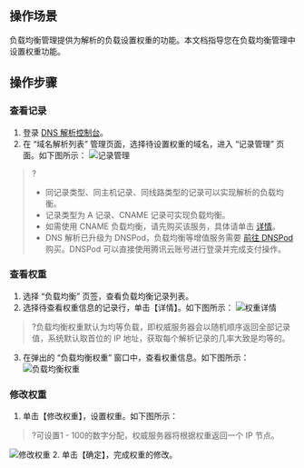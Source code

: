 ## 操作场景

负载均衡管理提供为解析的负载设置权重的功能。本文档指导您在负载均衡管理中设置权重功能。

## 操作步骤

### 查看记录

1. 登录 [DNS 解析控制台](https://console.cloud.tencent.com/cns)。
2. 在 “域名解析列表” 管理页面，选择待设置权重的域名，进入 “记录管理” 页面。如下图所示：
![记录管理](https://main.qcloudimg.com/raw/5c751f888fae81e50674a5686a5c67b8.png)
>?
>- 同记录类型、同主机记录、同线路类型的记录可以实现解析的负载均衡。
>- 记录类型为 A 记录、CNAME 记录可实现负载均衡。
>- 如需使用 CNAME 负载均衡，请先购买该服务，具体请单击 [详情](https://www.dnspod.cn/buy/select_services)。
>- DNS 解析已升级为 DNSPod，负载均衡等增值服务需要 [前往 DNSPod](https://www.dnspod.cn/) 购买。DNSPod 可以直接使用腾讯云账号进行登录并完成支付操作。

### 查看权重

1. 选择 “负载均衡” 页签，查看负载均衡记录列表。
2. 选择待查看权重信息的记录行，单击【详情】。如下图所示：
![权重详情](https://main.qcloudimg.com/raw/9713f11563f325143114facfd773fce2.png)
>?负载均衡权重默认为均等负载，即权威服务器会以随机顺序返回全部记录值，系统默认取首位的 IP 地址，获取每个解析记录的几率大致是均等的。
3. 在弹出的 “负载均衡权重” 窗口中，查看权重信息。如下图所示：
![负载均衡权重](https://main.qcloudimg.com/raw/e3bd52f2ca5631a11feafd4f468779a1.png)


### 修改权重 

1. 单击【修改权重】，设置权重。如下图所示：
>?可设置1 - 100的数字分配，权威服务器将根据权重返回一个 IP 节点。
>
![修改权重](https://main.qcloudimg.com/raw/1883380986475b677f784d3fd87b02dc.png)
2. 单击【确定】，完成权重的修改。

